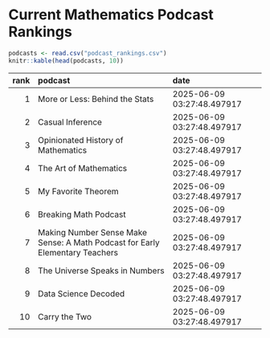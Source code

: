 # Current Mathematics Podcast Rankings


``` r
podcasts <- read.csv("podcast_rankings.csv")
knitr::kable(head(podcasts, 10))
```

| rank | podcast | date |
|---:|:---|:---|
| 1 | More or Less: Behind the Stats | 2025-06-09 03:27:48.497917 |
| 2 | Casual Inference | 2025-06-09 03:27:48.497917 |
| 3 | Opinionated History of Mathematics | 2025-06-09 03:27:48.497917 |
| 4 | The Art of Mathematics | 2025-06-09 03:27:48.497917 |
| 5 | My Favorite Theorem | 2025-06-09 03:27:48.497917 |
| 6 | Breaking Math Podcast | 2025-06-09 03:27:48.497917 |
| 7 | Making Number Sense Make Sense: A Math Podcast for Early Elementary Teachers | 2025-06-09 03:27:48.497917 |
| 8 | The Universe Speaks in Numbers | 2025-06-09 03:27:48.497917 |
| 9 | Data Science Decoded | 2025-06-09 03:27:48.497917 |
| 10 | Carry the Two | 2025-06-09 03:27:48.497917 |
